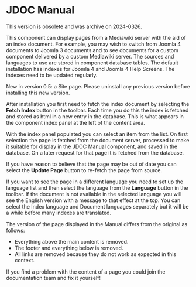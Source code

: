 # JDOC Manual

This version is obsolete and was archive on 2024-0326.

This component can display pages from a Mediawiki server with 
the aid of an index document. For example, you may wish to switch 
from Joomla 4 documents to Joomla 3 documents and to see 
documents for a custom component delivered by a custom 
Mediawiki server. The sources and languages to use are stored
in component database tables. The default installation has indexes 
for Joomla 4 and Joomla 4 Help Screens. The indexes need to be 
updated regularly.

New in version 0.5: a Site page. Please uninstall any previous 
version before installing this new version.

After installation you first need to fetch the index
document by selecting the <strong>Fetch Index</strong> button
in the toolbar. Each time you do this the index is fetched
and stored as html in a new entry in the database. This is 
what appears in the component index panel at the left of the 
content area.

With the index panel populated you can select an item from
the list. On first selection the page is fetched from the
document server, processed to make it suitable for display
in the JDOC Manual component, and saved in the database.
On a later request for that page it is fetched from the
database.

If you have reason to believe that the page may be out of 
date you can select the <strong>Update Page</strong> button 
to re-fetch the page from source.

If you want to see the page in a different language you need 
to set up the language list and then select the language from
the <strong>Language</strong> button in the toolbar. If the
document is not available in the selected language you will
see the English version with a message to that effect at 
the top. You can select the Index language and Document languages 
separately but it will be a while before many indexes are 
translated.

The version of the page displayed in the Manual differs
from the original as follows:

* Everything above the main content is removed.
* The footer and everything below is removed.
* All links are removed because they do not work as expected
in this context.

If you find a problem with the content of a page you could join
the documentation team and fix it yourself! 
